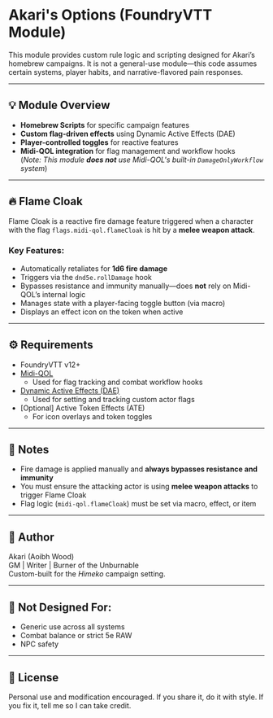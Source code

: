 # Akari's Options (FoundryVTT Module)

This module provides custom rule logic and scripting designed for Akari’s homebrew campaigns. It is not a general-use module—this code assumes certain systems, player habits, and narrative-flavored pain responses.

---

## 💡 Module Overview

- **Homebrew Scripts** for specific campaign features
- **Custom flag-driven effects** using Dynamic Active Effects (DAE)
- **Player-controlled toggles** for reactive features
- **Midi-QOL integration** for flag management and workflow hooks  
  (_Note: This module **does not** use Midi-QOL's built-in `DamageOnlyWorkflow` system_)

---

## 🔥 Flame Cloak

Flame Cloak is a reactive fire damage feature triggered when a character with the flag `flags.midi-qol.flameCloak` is hit by a **melee weapon attack**.

### Key Features:
- Automatically retaliates for **1d6 fire damage**
- Triggers via the `dnd5e.rollDamage` hook
- Bypasses resistance and immunity manually—does **not** rely on Midi-QOL’s internal logic
- Manages state with a player-facing toggle button (via macro)
- Displays an effect icon on the token when active

---

## ⚙️ Requirements

- FoundryVTT v12+
- [Midi-QOL](https://foundryvtt.com/packages/midi-qol)
  - Used for flag tracking and combat workflow hooks
- [Dynamic Active Effects (DAE)](https://foundryvtt.com/packages/dae)
  - Used for setting and tracking custom actor flags
- [Optional] Active Token Effects (ATE)
  - For icon overlays and token toggles

---

## 🧯 Notes

- Fire damage is applied manually and **always bypasses resistance and immunity**
- You must ensure the attacking actor is using **melee weapon attacks** to trigger Flame Cloak
- Flag logic (`midi-qol.flameCloak`) must be set via macro, effect, or item

---

## 👑 Author

Akari (Aoibh Wood)  
GM | Writer | Burner of the Unburnable  
Custom-built for the *Himeko* campaign setting.

---

## 🧪 Not Designed For:
- Generic use across all systems
- Combat balance or strict 5e RAW
- NPC safety

---

## 📜 License

Personal use and modification encouraged. If you share it, do it with style. If you fix it, tell me so I can take credit.
